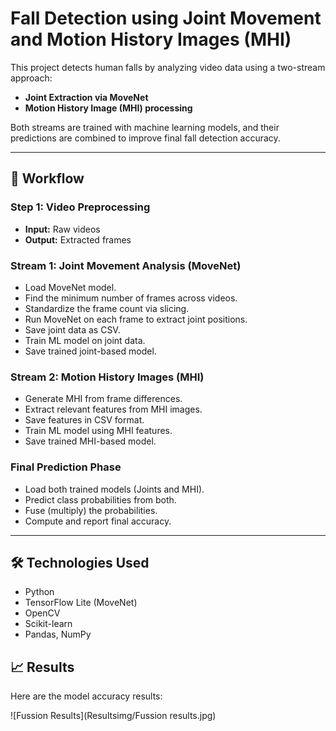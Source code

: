 # Fall Detection using Joint Movement and Motion History Images (MHI)

This project detects human falls by analyzing video data using a two-stream approach:

- **Joint Extraction via MoveNet**
- **Motion History Image (MHI) processing**

Both streams are trained with machine learning models, and their predictions are combined to improve final fall detection accuracy.

---

## 🚀 Workflow

### Step 1: Video Preprocessing
- **Input:** Raw videos  
- **Output:** Extracted frames

### Stream 1: Joint Movement Analysis (MoveNet)
- Load MoveNet model.
- Find the minimum number of frames across videos.
- Standardize the frame count via slicing.
- Run MoveNet on each frame to extract joint positions.
- Save joint data as CSV.
- Train ML model on joint data.
- Save trained joint-based model.

### Stream 2: Motion History Images (MHI)
- Generate MHI from frame differences.
- Extract relevant features from MHI images.
- Save features in CSV format.
- Train ML model using MHI features.
- Save trained MHI-based model.

### Final Prediction Phase
- Load both trained models (Joints and MHI).
- Predict class probabilities from both.
- Fuse (multiply) the probabilities.
- Compute and report final accuracy.

---

## 🛠️ Technologies Used
- Python
- TensorFlow Lite (MoveNet)
- OpenCV
- Scikit-learn 
- Pandas, NumPy

## 📈 Results

Here are the model accuracy results:

![Fussion Results](Resultsimg/Fussion results.jpg)

